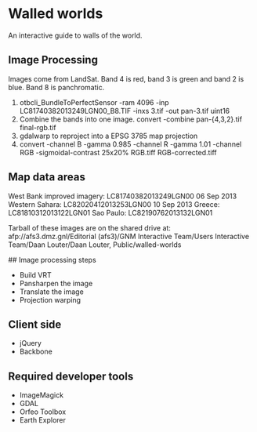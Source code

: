 # Walled worlds
An interactive guide to walls of the world.

## Image Processing
Images come from LandSat. Band 4 is red, band 3 is green and band 2 is blue. Band 8 is panchromatic.

1. otbcli_BundleToPerfectSensor -ram 4096 -inp LC81740382013249LGN00_B8.TIF -inxs 3.tif -out pan-3.tif uint16
2. Combine the bands into one image. convert -combine pan-{4,3,2}.tif final-rgb.tif
3. gdalwarp to reproject into a EPSG 3785 map projection
4. convert -channel B -gamma 0.985 -channel R -gamma 1.01 -channel RGB -sigmoidal-contrast 25x20% RGB.tiff RGB-corrected.tiff

## Map data areas
West Bank improved imagery: LC81740382013249LGN00 06 Sep 2013
Western Sahara: LC82020412013253LGN00 10 Sep 2013
Greece: LC81810312013122LGN01
Sao Paulo: LC82190762013132LGN01

Tarball of these images are on the shared drive at:
afp://afs3.dmz.gnl/Editorial (afs3)/GNM Interactive Team/Users Interactive Team/Daan Louter/Daan Louter, Public/walled-worlds

## Image processing steps
- Build VRT
- Pansharpen the image
- Translate the image
- Projection warping

## Client side 
- jQuery
- Backbone

## Required developer tools
- ImageMagick
- GDAL
- Orfeo Toolbox
- Earth Explorer